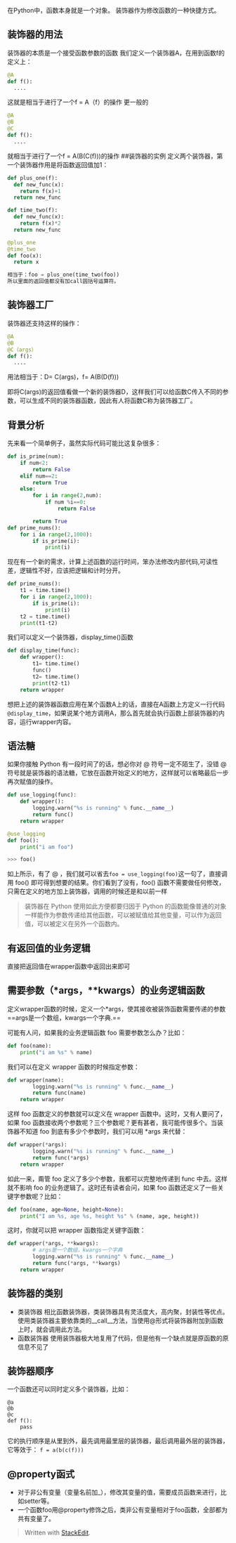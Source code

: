 在Python中，函数本身就是一个对象。
装饰器作为修改函数的一种快捷方式。
## 装饰器的用法
装饰器的本质是一个接受函数参数的函数
我们定义一个装饰器A，在用到函数f的定义上：
```py
@A
def f():
  ....
```
这就是相当于进行了一个f = A（f）的操作
更一般的
```py
@A
@B
@C
def f():
  ....
```
就相当于进行了一个f = A(B(C(f)))的操作
##装饰器的实例
定义两个装饰器，第一个装饰器作用是将函数返回值加1：
```py
def plus_one(f):
  def new_func(x):
    return f(x)+1
  return new_func
```
```py
def time_two(f):
  def new_func(x):
    return f(x)*2
  return new_func
```
```py
@plus_one
@time_two
def foo(x):
  return x

相当于：foo = plus_one(time_two(foo))
所以里面的返回值都没有加call圆括号运算符。
```
## 装饰器工厂
装饰器还支持这样的操作：
```py
@A
@B
@C（args）
def f():
  ....
```
用法相当于：D= C(args)，f= A(B(D(f)))

即将C(args)的返回值看做一个新的装饰器D，这样我们可以给函数C传入不同的参数，可以生成不同的装饰器函数，因此有人将函数C称为装饰器工厂。
## 背景分析
先来看一个简单例子，虽然实际代码可能比这复杂很多：
```py
def is_prime(num):
    if num<2:
        return False
    elif num==2:
        return True
    else:
        for i in range(2,num):
            if num %i==0:
                return False

        return True
def prime_nums():
    for i in range(2,1000):
        if is_prime(i):
            print(i)
```
现在有一个新的需求，计算上述函数的运行时间，笨办法修改内部代码,可读性差，逻辑性不好，应该把逻辑和计时分开。

```py
def prime_nums():
    t1 = time.time()
    for i in range(2,1000):
        if is_prime(i):
            print(i)
    t2 = time.time()
    print(t1-t2)
```
我们可以定义一个装饰器，display_time()函数
```py
def display_time(func):
    def wrapper():
        t1= time.time()
        func()
        t2= time.time()
        print(t2-t1)
    return wrapper
```
想把上述的装饰器函数应用在某个函数A上的话，直接在A函数上方定义一行代码`@display_time`，如果说某个地方调用A，那么首先就会执行函数上部装饰器的内容，运行wrapper内容。

## 语法糖
如果你接触 Python 有一段时间了的话，想必你对 @ 符号一定不陌生了，没错 @ 符号就是装饰器的语法糖，它放在函数开始定义的地方，这样就可以省略最后一步再次赋值的操作。
```python
def use_logging(func):
    def wrapper():
        logging.warn("%s is running" % func.__name__)
        return func()
    return wrapper

@use_logging
def foo():
    print("i am foo")

>>> foo()
```
如上所示，有了 @ ，我们就可以省去`foo = use_logging(foo)`这一句了，直接调用 foo() 即可得到想要的结果。你们看到了没有，foo() 函数不需要做任何修改，只需在定义的地方加上装饰器，调用的时候还是和以前一样
>装饰器在 Python 使用如此方便都要归因于 Python 的函数能像普通的对象一样能作为参数传递给其他函数，可以被赋值给其他变量，可以作为返回值，可以被定义在另外一个函数内。

## 有返回值的业务逻辑
直接把返回值在wrapper函数中返回出来即可
## 需要参数（\*args，\**kwargs）的业务逻辑函数
定义wrapper函数的时候，定义一个\*args，使其接收被装饰函数需要传递的参数
==args是一个数组，kwargs一个字典.==

可能有人问，如果我的业务逻辑函数 foo 需要参数怎么办？比如：
```python
def foo(name):
    print("i am %s" % name)
```
我们可以在定义 wrapper 函数的时候指定参数：
```python
def wrapper(name):
        logging.warn("%s is running" % func.__name__)
        return func(name)
    return wrapper
```
这样 foo 函数定义的参数就可以定义在 wrapper 函数中。这时，又有人要问了，如果 foo 函数接收两个参数呢？三个参数呢？更有甚者，我可能传很多个。当装饰器不知道 foo 到底有多少个参数时，我们可以用 \*args 来代替：
```python
def wrapper(*args):
        logging.warn("%s is running" % func.__name__)
        return func(*args)
    return wrapper
```
如此一来，甭管 foo 定义了多少个参数，我都可以完整地传递到 func 中去。这样就不影响 foo 的业务逻辑了。这时还有读者会问，如果 foo 函数还定义了一些关键字参数呢？比如：
```python
def foo(name, age=None, height=None):
    print("I am %s, age %s, height %s" % (name, age, height))
```
这时，你就可以把 wrapper 函数指定关键字函数：
```python
def wrapper(*args, **kwargs):
        # args是一个数组，kwargs一个字典
        logging.warn("%s is running" % func.__name__)
        return func(*args, **kwargs)
    return wrapper
```

## 装饰器的类别
- 类装饰器
相比函数装饰器，类装饰器具有灵活度大，高内聚，封装性等优点。使用类装饰器主要依靠类的__call__方法，当使用@形式将装饰器附加到函数上时，就会调用此方法。
- 函数装饰器
使用装饰器极大地复用了代码，但是他有一个缺点就是原函数的原信息不见了
## 装饰器顺序
一个函数还可以同时定义多个装饰器，比如：
```
@a
@b
@c
def f():
	pass
```
它的执行顺序是从里到外，最先调用最里层的装饰器，最后调用最外层的装饰器，它等效于：
`f = a(b(c(f)))`
## @property函式
- 对于非公有变量（变量名前加_），修改其变量的值，需要成员函数来进行，比如setter等。
- 一个函数foo用@property修饰之后，类非公有变量相对于foo函数，全部都为共有变量了。
> Written with [StackEdit](https://stackedit.io/).
<!--stackedit_data:
eyJoaXN0b3J5IjpbLTYxMTI2MTE1NF19
-->
